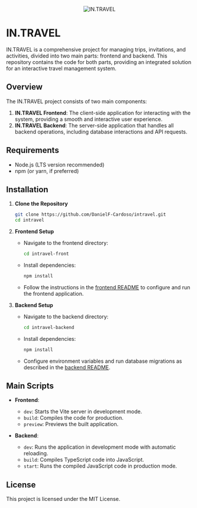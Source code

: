 <p align="center">
  <img src="https://i.imgur.com/t1MCuVT.png" alt="IN.TRAVEL">
</p>

# IN.TRAVEL

IN.TRAVEL is a comprehensive project for managing trips, invitations, and activities, divided into two main parts: frontend and backend. This repository contains the code for both parts, providing an integrated solution for an interactive travel management system.

## Overview

The IN.TRAVEL project consists of two main components:

1. **IN.TRAVEL Frontend**: The client-side application for interacting with the system, providing a smooth and interactive user experience.
2. **IN.TRAVEL Backend**: The server-side application that handles all backend operations, including database interactions and API requests.

## Requirements

- Node.js (LTS version recommended)
- npm (or yarn, if preferred)

## Installation

1. **Clone the Repository**

    ```sh
    git clone https://github.com/DanielF-Cardoso/intravel.git
    cd intravel
    ```

2. **Frontend Setup**

    - Navigate to the frontend directory:
      ```sh
      cd intravel-front
      ```
    - Install dependencies:
      ```sh
      npm install
      ```
    - Follow the instructions in the [frontend README](intravel-front/README.md) to configure and run the frontend application.

3. **Backend Setup**

    - Navigate to the backend directory:
      ```sh
      cd intravel-backend
      ```
    - Install dependencies:
      ```sh
      npm install
      ```
    - Configure environment variables and run database migrations as described in the [backend README](intravel-backend/README.md).

## Main Scripts

- **Frontend**:
  - `dev`: Starts the Vite server in development mode.
  - `build`: Compiles the code for production.
  - `preview`: Previews the built application.

- **Backend**:
  - `dev`: Runs the application in development mode with automatic reloading.
  - `build`: Compiles TypeScript code into JavaScript.
  - `start`: Runs the compiled JavaScript code in production mode.

## License

This project is licensed under the MIT License.